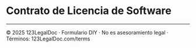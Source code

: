 # Contrato de Licencia de Software

---

© 2025 123LegalDoc · Formulario DIY · No es asesoramiento legal · Términos: 123LegalDoc.com/terms
